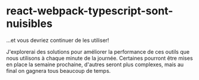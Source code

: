 # react-webpack-typescript-sont-nuisibles

...et vous devriez continuer de les utiliser!

J'explorerai des solutions pour améliorer la performance de ces outils que nous utilisons à chaque minute de la journée. Certaines pourront être mises en place la semaine prochaine, d'autres seront plus complexes, mais au final on gagnera tous beaucoup de temps.

